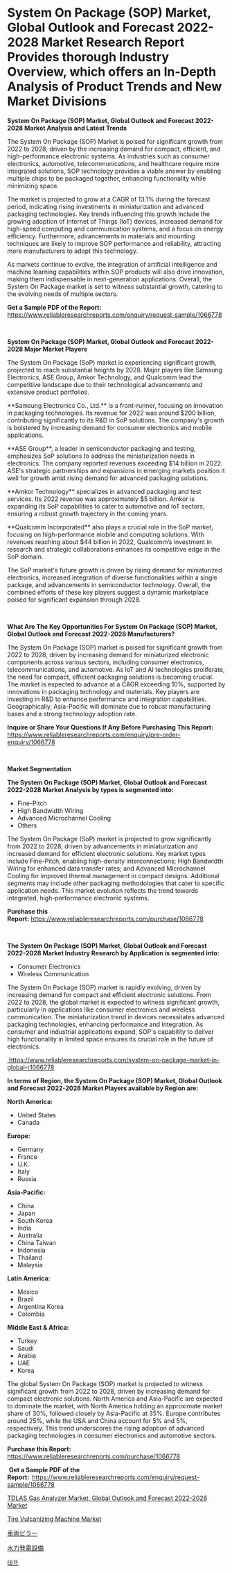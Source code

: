 <p><h1>System On Package (SOP) Market, Global Outlook and Forecast 2022-2028 Market Research Report Provides thorough Industry Overview, which offers an In-Depth Analysis of Product Trends and New Market Divisions</h1></p><p><strong>System On Package (SOP) Market, Global Outlook and Forecast 2022-2028 Market Analysis and Latest Trends</strong></p>
<p><p>The System On Package (SOP) Market is poised for significant growth from 2022 to 2028, driven by the increasing demand for compact, efficient, and high-performance electronic systems. As industries such as consumer electronics, automotive, telecommunications, and healthcare require more integrated solutions, SOP technology provides a viable answer by enabling multiple chips to be packaged together, enhancing functionality while minimizing space.</p><p>The market is projected to grow at a CAGR of 13.1% during the forecast period, indicating rising investments in miniaturization and advanced packaging technologies. Key trends influencing this growth include the growing adoption of Internet of Things (IoT) devices, increased demand for high-speed computing and communication systems, and a focus on energy efficiency. Furthermore, advancements in materials and mounting techniques are likely to improve SOP performance and reliability, attracting more manufacturers to adopt this technology.</p><p>As markets continue to evolve, the integration of artificial intelligence and machine learning capabilities within SOP products will also drive innovation, making them indispensable in next-generation applications. Overall, the System On Package market is set to witness substantial growth, catering to the evolving needs of multiple sectors.</p></p>
<p><strong>Get a Sample PDF of the Report:&nbsp;</strong> <a href="https://www.reliableresearchreports.com/enquiry/request-sample/1066778">https://www.reliableresearchreports.com/enquiry/request-sample/1066778</a></p>
<p>&nbsp;</p>
<p><strong>System On Package (SOP) Market, Global Outlook and Forecast 2022-2028 Major Market Players</strong></p>
<p><p>The System On Package (SoP) market is experiencing significant growth, projected to reach substantial heights by 2028. Major players like Samsung Electronics, ASE Group, Amkor Technology, and Qualcomm lead the competitive landscape due to their technological advancements and extensive product portfolios.</p><p>**Samsung Electronics Co., Ltd.** is a front-runner, focusing on innovation in packaging technologies. Its revenue for 2022 was around $200 billion, contributing significantly to its R&D in SoP solutions. The company's growth is bolstered by increasing demand for consumer electronics and mobile applications.</p><p>**ASE Group**, a leader in semiconductor packaging and testing, emphasizes SoP solutions to address the miniaturization needs in electronics. The company reported revenues exceeding $14 billion in 2022. ASE's strategic partnerships and expansions in emerging markets position it well for growth amid rising demand for advanced packaging solutions.</p><p>**Amkor Technology** specializes in advanced packaging and test services. Its 2022 revenue was approximately $5 billion. Amkor is expanding its SoP capabilities to cater to automotive and IoT sectors, ensuring a robust growth trajectory in the coming years.</p><p>**Qualcomm Incorporated** also plays a crucial role in the SoP market, focusing on high-performance mobile and computing solutions. With revenues reaching about $44 billion in 2022, Qualcomm’s investment in research and strategic collaborations enhances its competitive edge in the SoP domain.</p><p>The SoP market's future growth is driven by rising demand for miniaturized electronics, increased integration of diverse functionalities within a single package, and advancements in semiconductor technology. Overall, the combined efforts of these key players suggest a dynamic marketplace poised for significant expansion through 2028.</p></p>
<p>&nbsp;</p>
<p><strong>What Are The Key Opportunities For System On Package (SOP) Market, Global Outlook and Forecast 2022-2028 Manufacturers?</strong></p>
<p><p>The System On Package (SOP) market is poised for significant growth from 2022 to 2028, driven by increasing demand for miniaturized electronic components across various sectors, including consumer electronics, telecommunications, and automotive. As IoT and AI technologies proliferate, the need for compact, efficient packaging solutions is becoming crucial. The market is expected to advance at a CAGR exceeding 10%, supported by innovations in packaging technology and materials. Key players are investing in R&D to enhance performance and integration capabilities. Geographically, Asia-Pacific will dominate due to robust manufacturing bases and a strong technology adoption rate.</p></p>
<p><strong>Inquire or Share Your Questions If Any Before Purchasing This Report:</strong> <a href="https://www.reliableresearchreports.com/enquiry/pre-order-enquiry/1066778">https://www.reliableresearchreports.com/enquiry/pre-order-enquiry/1066778</a></p>
<p>&nbsp;</p>
<p><strong>Market Segmentation</strong></p>
<p><strong>The System On Package (SOP) Market, Global Outlook and Forecast 2022-2028 Market Analysis by types is segmented into:</strong></p>
<p><ul><li>Fine-Pitch</li><li>High Bandwidth Wiring</li><li>Advanced Microchannel Cooling</li><li>Others</li></ul></p>
<p><p>The System On Package (SoP) market is projected to grow significantly from 2022 to 2028, driven by advancements in miniaturization and increased demand for efficient electronic solutions. Key market types include Fine-Pitch, enabling high-density interconnections; High Bandwidth Wiring for enhanced data transfer rates; and Advanced Microchannel Cooling for improved thermal management in compact designs. Additional segments may include other packaging methodologies that cater to specific application needs. This market evolution reflects the trend towards integrated, high-performance electronic systems.</p></p>
<p><strong>Purchase this Report:&nbsp;</strong><a href="https://www.reliableresearchreports.com/purchase/1066778">https://www.reliableresearchreports.com/purchase/1066778</a></p>
<p>&nbsp;</p>
<p><strong>The System On Package (SOP) Market, Global Outlook and Forecast 2022-2028 Market Industry Research by Application is segmented into:</strong></p>
<p><ul><li>Consumer Electronics</li><li>Wireless Communication</li></ul></p>
<p><p>The System On Package (SOP) market is rapidly evolving, driven by increasing demand for compact and efficient electronic solutions. From 2022 to 2028, the global market is expected to witness significant growth, particularly in applications like consumer electronics and wireless communication. The miniaturization trend in devices necessitates advanced packaging technologies, enhancing performance and integration. As consumer and industrial applications expand, SOP's capability to deliver high functionality in limited space ensures its crucial role in the future of electronics.</p></p>
<p><a href="https://www.reliableresearchreports.com/system-on-package-market-in-global-r1066778">&nbsp;https://www.reliableresearchreports.com/system-on-package-market-in-global-r1066778</a></p>
<p><strong>In terms of Region, the System On Package (SOP) Market, Global Outlook and Forecast 2022-2028 Market Players available by Region are:</strong></p>
<p>
    <p> <strong> North America: </strong>
        <ul>
            <li>United States</li>
            <li>Canada</li>
        </ul>
        </p> 
    <p> <strong> Europe: </strong>
        <ul>
            <li>Germany</li>
            <li>France</li>
            <li>U.K.</li>
            <li>Italy</li>
            <li>Russia</li>
        </ul>
        </p> 
    <p> <strong> Asia-Pacific: </strong>
        <ul>
            <li>China</li>
            <li>Japan</li>
            <li>South Korea</li>
            <li>India</li>
            <li>Australia</li>
            <li>China Taiwan</li>
            <li>Indonesia</li>
            <li>Thailand</li>
            <li>Malaysia</li>
        </ul>
        </p> 
    <p> <strong> Latin America: </strong>
        <ul>
            <li>Mexico</li>
            <li>Brazil</li>
            <li>Argentina Korea</li>
            <li>Colombia</li>
        </ul>
        </p> 
    <p> <strong> Middle East & Africa: </strong>
        <ul>
            <li>Turkey</li>
            <li>Saudi</li>
            <li>Arabia</li>
            <li>UAE</li>
            <li>Korea</li>
        </ul>
    </p>
    </p>
<p><p>The global System On Package (SOP) market is projected to witness significant growth from 2022 to 2028, driven by increasing demand for compact electronic solutions. North America and Asia-Pacific are expected to dominate the market, with North America holding an approximate market share of 30%, followed closely by Asia-Pacific at 35%. Europe contributes around 25%, while the USA and China account for 5% and 5%, respectively. This trend underscores the rising adoption of advanced packaging technologies in consumer electronics and automotive sectors.</p></p>
<p><strong>Purchase this Report: </strong><a href="https://www.reliableresearchreports.com/purchase/1066778">https://www.reliableresearchreports.com/purchase/1066778</a></p>
<p>&nbsp;<strong>Get a Sample PDF of the Report:&nbsp;&nbsp;</strong><a href="https://www.reliableresearchreports.com/enquiry/request-sample/1066778">https://www.reliableresearchreports.com/enquiry/request-sample/1066778</a></p>
<p><strong></strong></p>
<p><p><a href="https://github.com/globismark/Market-Research-Report-List-5/blob/main/tdlas-gas-analyzer-market-global-outlook-and-forecast-2022-2028-market.md">TDLAS Gas Analyzer Market, Global Outlook and Forecast 2022-2028 Market</a></p><p><a href="https://www.linkedin.com/pulse/tire-vulcanizing-machine-market-research-report-includes-xwbwe?trackingId=NagI0gGvQQuujmzhJQ4p1g%3D%3D">Tire Vulcanizing Machine Market</a></p><p><a href="https://medium.com/@dressleredward/%E8%BB%8A%E4%B8%A1%E6%9F%B1%E5%B8%82%E5%A0%B4%E8%AA%BF%E6%9F%BB-%E7%94%A3%E6%A5%AD%E3%81%AE%E9%80%B2%E5%8C%96-%E5%8F%8A%E3%81%B32031%E5%B9%B4%E3%81%BE%E3%81%A7%E3%81%AE%E4%BA%88%E6%B8%AC-7eb70e32f36b">車両ピラー</a></p><p><a href="https://github.com/lababdou/Market-Research-Report-List-5/blob/main/187852387506.md">水力発電設備</a></p><p><a href="https://medium.com/@eunicevaughan35/%ED%85%8C%ED%94%84-%EC%8B%9C%EC%9E%A5-%EA%B8%80%EB%A1%9C%EB%B2%8C-%EC%8B%9C%EC%9E%A5-%ED%86%B5%EC%B0%B0%EB%A0%A5-%EB%B0%8F-%EC%A7%80%EC%97%AD-%EB%B6%84%EC%84%9D-2024-2031-66ada97105c2">테프</a></p></p>